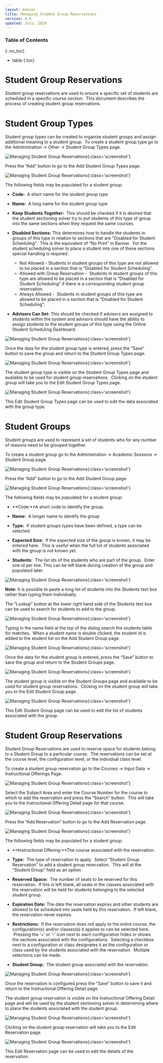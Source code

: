 ```yaml
---
layout: manual
title: Managing Student Group Reservations
version: 4.4
updated: July, 2019
---
```


### Table of Contents
{:.no_toc}
* table
{:toc}


# Student Group Reservations


 Student group reservations are used to ensure a specific set of students are scheduled in a specific course section.  This document describes the process of creating student group reservations.

# Student Group Types


 Student group types can be created to organize student groups and assign additional meaning to a student group.  To create a student group type go to the Administration -> Other -> Student Group Types page.


 


 ![Managing Student Group Reservations](images/group-reservations-1.png){:class='screenshot'}


 


 Press the “Add” button to go to the Add Student Group Types page.


![Managing Student Group Reservations](images/group-reservations-2.png){:class='screenshot'}



 


 The following fields may be populated for a student group:


 

* **Code:**  A short name for the student group type

* **Name:**  A long name for the student group type

* **Keep Students Together:**  This should be checked if it is desired that the student sectioning solver try to put students of this type of group into the same sections when they request the same courses.

* **Disabled Sections:** This determines how to handle the students in groups of this type in relation to sections that are “Disabled for Student Scheduling”.  This is the equivalent of “No Print” in Banner.  For the student scheduling solver to place a student into one of these sections special handling is required.
	* Not Allowed - Students in student groups of this type are not allowed to be placed in a section that is “Disabled for Student Scheduling”.
	* Allowed with Group Reservation -  Students in student groups of this type are allowed to be placed in a section that is “Disabled for Student Scheduling” if there is a corresponding student group reservation.
	* Always Allowed -  Students in student groups of this type are allowed to be placed in a section that is “Disabled for Student Scheduling”.

* **Advisors Can Set:** This should be checked if advisors are assigned to students within the system and advisors should have the ability to assign students to the student groups of this type using the Online Student Scheduling Dashboard.


 


 ![Managing Student Group Reservations](images/group-reservations-3.png){:class='screenshot'}


 


 Once the data for the student group type is entered, press the “Save” button to save the group and return to the Student Group Types page.


 ![Managing Student Group Reservations](images/group-reservations-4.png){:class='screenshot'}


 


 The student group type is visible on the Student Group Types page and available to be used for student group reservations.  Clicking on the student group will take you to the Edit Student Group Types page.


 


 ![Managing Student Group Reservations](images/group-reservations-5.png){:class='screenshot'}


 


 This Edit Student Group Types page can be used to edit the data associated with the group type.



# Student Groups


 Student groups are used to represent a set of students who for any number of reasons need to be grouped together.


 


 To create a student group go to the Administration -> Academic Sessions -> Student Group page.


 


 ![Managing Student Group Reservations](images/group-reservations-6.png){:class='screenshot'}


 Press the “Add” button to go to the Add Student Group page.


 


 ![Managing Student Group Reservations](images/group-reservations-7.png){:class='screenshot'}



 


 The following fields may be populated for a student group:


 

* **Code:**A short code to identify the group.

* **Name:**  A longer name to identify the group

* **Type:**  If student groups types have been defined, a type can be selected.

* **Expected Size:**  If the expected size of the group is known, it may be entered here.  This is useful when the full list of students associated with the group is not known yet.

* **Students:**  The list ids of the students who are part of the group.  Enter one id per line. This can be left blank during creation of the group and populated later.


 


 


 ![Managing Student Group Reservations](images/group-reservations-8.png){:class='screenshot'}


 


 **Note:** It is possible to paste a long list of students into the Students text box rather than typing them individually.



 


 The “Lookup” button at the lower right hand side of the Students text box can be used to search for students to add to the group.


 


 ![Managing Student Group Reservations](images/group-reservations-9.png){:class='screenshot'}


 


 Typing in the name field at the top of the dialog search the students table for matches.  When a student name is double clicked, the student id is added to the student list on the Add Student Group page.


 


 ![Managing Student Group Reservations](images/group-reservations-10.png){:class='screenshot'}


 


 Once the data for the student group is entered, press the “Save” button to save the group and return to the Student Groups page.


 


 


 


 ![Managing Student Group Reservations](images/group-reservations-11.png){:class='screenshot'}


 


 The student group is visible on the Student Groups page and available to be used for student group reservations.  Clicking on the student group will take you to the Edit Student Group page.


 


 ![Managing Student Group Reservations](images/group-reservations-12.png){:class='screenshot'}


 


 This Edit Student Group page can be used to edit the list of students associated with the group.


 



# Student Group Reservations


 Student Group Reservations are used to reserve space for students belong to a Student Group to a particular course.  The reservations can be set at the course level, the configuration level, or the individual class level.


 


 To create a student group reservation go to the Courses -> Input Data -> Instructional Offerings Page.


 


 ![Managing Student Group Reservations](images/group-reservations-13.png){:class='screenshot'}


 



 


 Select the Subject Area and enter the Course Number for the course to which to add the reservation and press the “Search” button.  This will take you to the Instructional Offering Detail page for that course.


 


 ![Managing Student Group Reservations](images/group-reservations-14.png){:class='screenshot'}


 


 


 Press the “Add Reservation” button to go to the Add Reservation page.


 


 ![Managing Student Group Reservations](images/group-reservations-15.png){:class='screenshot'}


 


 



 


 The following fields may be populated for a student group:


 

* **Instructional Offering:**The course associated with the reservation.

* **Type:**  The type of reservation to apply.  Select “Student Group Reservation” to add a student group reservation.  This will at the “Student Group” field as an option.

* **Reserved Space:**  The number of seats to be reserved for this reservation.  If this is left blank, all seats in the classes associated with the reservation will be held for students belonging to the selected student group.

* **Expiration Date:** The date the reservation expires and other students are allowed to be scheduled into seats held by this reservation.  If left blank, the reservation never expires.

* **Restrictions:**  If the reservation does not apply to the entire course, the configuration(s) and/or classes(s) it applies to can be selected here.  Pressing the ‘+’ or ‘-’ icon next to each configuration hides or shows the sections associated with the configurations.  Selecting a checkbox next to a configuration or class designates it as the configuration or class used by the students associated with the reservation.  Multiple selections can be made.

* **Student Group:**  The student group associated with the reservation.


 


 ![Managing Student Group Reservations](images/group-reservations-16.png){:class='screenshot'}


 


 Once the reservation is configured press the “Save” button to save it and return to the Instructional Offering Detail page.


 


 


 The student group reservation is visible on the Instructional Offering Detail page and will be used by the student sectioning solver in determining where to place the students associated with the student group.


 


 ![Managing Student Group Reservations](images/group-reservations-17.png){:class='screenshot'}


 


 


 Clicking on the student group reservation will take you to the Edit Reservation page.


 


 ![Managing Student Group Reservations](images/group-reservations-18.png){:class='screenshot'}


 


 This Edit Reservation page can be used to edit the details of the reservation.


